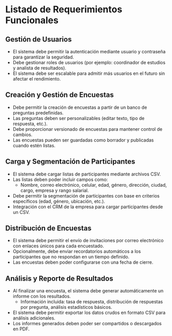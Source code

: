 # Listado de Requerimientos Funcionales

## Gestión de Usuarios

* El sistema debe permitir la autenticación mediante usuario y contraseña para garantizar la seguridad.
* Debe gestionar roles de usuarios (por ejemplo: coordinador de estudios y analista de resultados).
* El sistema debe ser escalable para admitir más usuarios en el futuro sin afectar el rendimiento.

## Creación y Gestión de Encuestas

* Debe permitir la creación de encuestas a partir de un banco de preguntas predefinidas.
* Las preguntas deben ser personalizables (editar texto, tipo de respuesta, etc.).
* Debe proporcionar versionado de encuestas para mantener control de cambios.
* Las encuestas pueden ser guardadas como borrador y publicadas cuando estén listas.

## Carga y Segmentación de Participantes

* El sistema debe cargar listas de participantes mediante archivos CSV.
* Las listas deben poder incluir campos como:
  * Nombre, correo electrónico, celular, edad, género, dirección, ciudad, cargo, empresa y rango salarial.
* Debe permitir la segmentación de participantes con base en criterios específicos (edad, género, ubicación, etc.).
* Integración con el CRM de la empresa para cargar participantes desde un CSV.

## Distribución de Encuestas

* El sistema debe permitir el envío de invitaciones por correo electrónico con enlaces únicos para cada encuestado.
* Opcionalmente, debe enviar recordatorios automáticos a los participantes que no respondan en un tiempo definido.
* Las encuestas deben poder configurarse con una fecha de cierre.

## Análisis y Reporte de Resultados

* Al finalizar una encuesta, el sistema debe generar automáticamente un informe con los resultados.
  * Información incluida: tasa de respuesta, distribución de respuestas por pregunta, análisis estadísticos básicos.
* El sistema debe permitir exportar los datos crudos en formato CSV para análisis adicionales.
* Los informes generados deben poder ser compartidos o descargados en PDF.



